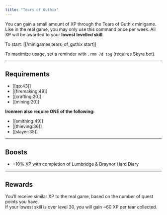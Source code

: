 ```yaml
---
title: "Tears of Guthix"
---
```


You can gain a small amount of XP through the Tears of Guthix minigame. Like in the real game, you may only use this command once per week. All XP will be awarded to your **lowest levelled skill**.

To start: [[/minigames tears_of_guthix start]]

To maximize usage, set a reminder with `.rmm 7d tog` (requires Skyra bot).

---

## Requirements

- [[qp:43]]
- [[firemaking:49]]
- [[crafting:20]]
- [[mining:20]]

**Ironmen also require ONE of the following:**

- [[smithing:49]]
- [[thieving:36]]
- [[slayer:35]]

---

## Boosts

- +10% XP with completion of Lumbridge & Draynor Hard Diary

---

## Rewards

You’ll receive similar XP to the real game, based on the number of quest points you have.  
If your lowest skill is over level 30, you will gain ~60 XP per tear collected.
